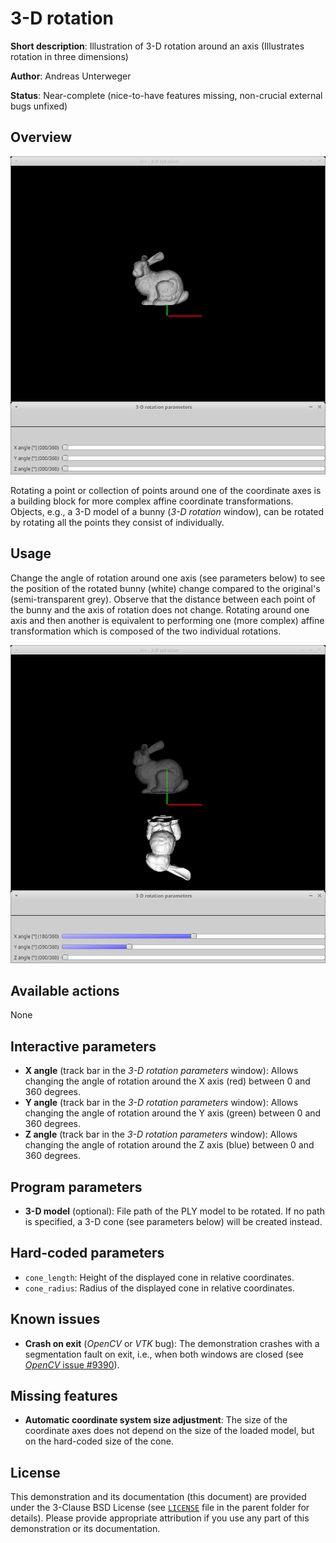 3-D rotation
============

**Short description**: Illustration of 3-D rotation around an axis (Illustrates rotation in three dimensions)

**Author**: Andreas Unterweger

**Status**: Near-complete (nice-to-have features missing, non-crucial external bugs unfixed)

Overview
--------

![Screenshot](../screenshots/rotation3d.png)

Rotating a point or collection of points around one of the coordinate axes is a building block for more complex affine coordinate transformations. Objects, e.g., a 3-D model of a bunny (*3-D rotation* window), can be rotated by rotating all the points they consist of individually.

Usage
-----

Change the angle of rotation around one axis (see parameters below) to see the position of the rotated bunny (white) change compared to the original's (semi-transparent grey). Observe that the distance between each point of the bunny and the axis of rotation does not change. Rotating around one axis and then another is equivalent to performing one (more complex) affine transformation which is composed of the two individual rotations.

![Screenshot after rotating the bunny around the X and Y axes](../screenshots/rotation3d_x180_y90.png)

Available actions
-----------------

None

Interactive parameters
----------------------

* **X angle** (track bar in the *3-D rotation parameters* window): Allows changing the angle of rotation around the X axis (red) between 0 and 360 degrees.
* **Y angle** (track bar in the *3-D rotation parameters* window): Allows changing the angle of rotation around the Y axis (green) between 0 and 360 degrees.
* **Z angle** (track bar in the *3-D rotation parameters* window): Allows changing the angle of rotation around the Z axis (blue) between 0 and 360 degrees.

Program parameters
------------------

* **3-D model** (optional): File path of the PLY model to be rotated. If no path is specified, a 3-D cone (see parameters below) will be created instead.

Hard-coded parameters
---------------------

* `cone_length`: Height of the displayed cone in relative coordinates.
* `cone_radius`: Radius of the displayed cone in relative coordinates.

Known issues
------------

* **Crash on exit** (*OpenCV* or *VTK* bug): The demonstration crashes with a segmentation fault on exit, i.e., when both windows are closed (see [*OpenCV* issue #9390](https://github.com/opencv/opencv/issues/9390)).

Missing features
----------------

* **Automatic coordinate system size adjustment**: The size of the coordinate axes does not depend on the size of the loaded model, but on the hard-coded size of the cone.

License
-------

This demonstration and its documentation (this document) are provided under the 3-Clause BSD License (see [`LICENSE`](../LICENSE) file in the parent folder for details). Please provide appropriate attribution if you use any part of this demonstration or its documentation.